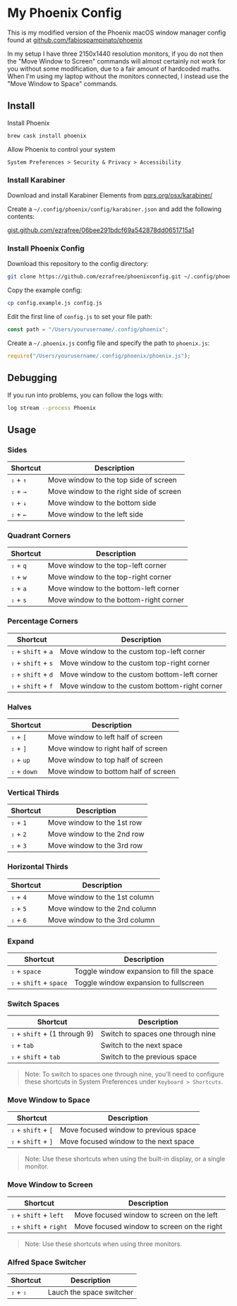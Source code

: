 # My Phoenix Config

This is my modified version of the Phoenix macOS window manager config found at [github.com/fabiospampinato/phoenix](https://github.com/fabiospampinato/phoenix)

In my setup I have three 2150x1440 resolution monitors, if you do not then the "Move Window to Screen" commands will almost certainly not work for you without some modification, due to a fair amount of hardcoded maths. When I'm using my laptop without the monitors connected, I instead use the "Move Window to Space" commands.

## Install

Install Phoenix

```sh
brew cask install phoenix
```

Allow Phoenix to control your system

```none
System Preferences > Security & Privacy > Accessibility
```

### Install Karabiner

Download and install Karabiner Elements from [pqrs.org/osx/karabiner/](https://pqrs.org/osx/karabiner/)

Create a `~/.config/phoenix/config/karabiner.json` and add the following contents:

[gist.github.com/ezrafree/06bee291bdcf69a542878dd0651715a1](https://gist.github.com/ezrafree/06bee291bdcf69a542878dd0651715a1)

### Install Phoenix Config

Download this repository to the config directory:

```sh
git clone https://github.com/ezrafree/phoenixconfig.git ~/.config/phoenix/
```

Copy the example config:

```sh
cp config.example.js config.js
```

Edit the first line of `config.js` to set your file path:

```js
const path = "/Users/yourusername/.config/phoenix";
```

Create a `~/.phoenix.js` config file and specify the path to `phoenix.js`:

```js
require("/Users/yourusername/.config/phoenix/phoenix.js");
```

## Debugging

If you run into problems, you can follow the logs with:

```sh
log stream --process Phoenix
```

## Usage

### Sides

| Shortcut  | Description                             |
| --------- | --------------------------------------- |
| `⇪` + `↑` | Move window to the top side of screen   |
| `⇪` + `→` | Move window to the right side of screen |
| `⇪` + `↓` | Move window to the bottom side          |
| `⇪` + `←` | Move window to the left side            |

### Quadrant Corners

| Shortcut  | Description                            |
| --------- | -------------------------------------- |
| `⇪` + `q` | Move window to the top-left corner     |
| `⇪` + `w` | Move window to the top-right corner    |
| `⇪` + `a` | Move window to the bottom-left corner  |
| `⇪` + `s` | Move window to the bottom-right corner |

### Percentage Corners

| Shortcut            | Description                                   |
| ------------------- | --------------------------------------------- |
| `⇪` + `shift` + `a` | Move window to the custom top-left corner     |
| `⇪` + `shift` + `s` | Move window to the custom top-right corner    |
| `⇪` + `shift` + `d` | Move window to the custom bottom-left corner  |
| `⇪` + `shift` + `f` | Move window to the custom bottom-right corner |

### Halves

| Shortcut     | Description                          |
| ------------ | ------------------------------------ |
| `⇪` + `[`    | Move window to left half of screen   |
| `⇪` + `]`    | Move window to right half of screen  |
| `⇪` + `up`   | Move window to top half of screen    |
| `⇪` + `down` | Move window to bottom half of screen |

### Vertical Thirds

| Shortcut  | Description                |
| --------- | -------------------------- |
| `⇪` + `1` | Move window to the 1st row |
| `⇪` + `2` | Move window to the 2nd row |
| `⇪` + `3` | Move window to the 3rd row |

### Horizontal Thirds

| Shortcut  | Description                   |
| --------- | ----------------------------- |
| `⇪` + `4` | Move window to the 1st column |
| `⇪` + `5` | Move window to the 2nd column |
| `⇪` + `6` | Move window to the 3rd column |

### Expand

| Shortcut                | Description                               |
| ----------------------- | ----------------------------------------- |
| `⇪` + `space`           | Toggle window expansion to fill the space |
| `⇪` + `shift` + `space` | Toggle window expansion to fullscreen     |

### Switch Spaces

| Shortcut                      | Description                       |
| ----------------------------- | --------------------------------- |
| `⇪` + `shift` + (1 through 9) | Switch to spaces one through nine |
| `⇪` + `tab`                   | Switch to the next space          |
| `⇪` + `shift` + `tab`         | Switch to the previous space      |

> Note: To switch to spaces one through nine, you'll need to configure these shortcuts in System Preferences under `Keyboard > Shortcuts`.

### Move Window to Space

| Shortcut            | Description                           |
| ------------------- | ------------------------------------- |
| `⇪` + `shift` + `[` | Move focused window to previous space |
| `⇪` + `shift` + `]` | Move focused window to the next space |

> Note: Use these shortcuts when using the built-in display, or a single monitor.

### Move Window to Screen

| Shortcut                | Description                                |
| ----------------------- | ------------------------------------------ |
| `⇪` + `shift` + `left`  | Move focused window to screen on the left  |
| `⇪` + `shift` + `right` | Move focused window to screen on the right |

> Note: Use these shortcuts when using three monitors.

### Alfred Space Switcher

| Shortcut  | Description              |
| --------- | ------------------------ |
| `⇪` + `⇪` | Lauch the space switcher |
